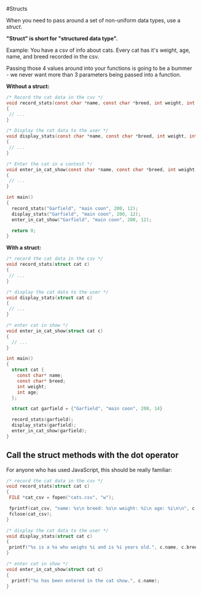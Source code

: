 #Structs

When you need to pass around a set of non-uniform data types, use a *struct*.

**"Struct" is short for "structured data type".**

Example: You have a csv of info about cats. Every cat has it's weight, age,
name, and breed recorded in the csv.

Passing those 4 values around into your functions is going to be a bummer - we
never want more than 3 parameters being passed into a function.

**Without a struct:**

```c
/* Record the cat data in the csv */
void record_stats(const char *name, const char *breed, int weight, int age)
{
 // ...
}

/* Display the cat data to the user */
void display_stats(const char *name, const char *breed, int weight, int age)
{
 // ...
}

/* Enter the cat in a contest */
void enter_in_cat_show(const char *name, const char *breed, int weight, int age)
{
 // ...
}

int main()
{
  record_stats("Garfield", "main coon", 200, 12);
  display_stats("Garfield", "main coon", 200, 12);
  enter_in_cat_show("Garfield", "main coon", 200, 12);

  return 0;
}
```

**With a struct:**

```c
/* record the cat data in the csv */
void record_stats(struct cat c)
{
 // ...
}

/* display the cat data to the user */
void display_stats(struct cat c)
{
 // ...
}

/* enter cat in show */
void enter_in_cat_show(struct cat c)
{
  // ...
}

int main()
{
  struct cat {
    const char* name;
    const char* breed;
    int weight;
    int age;
  };

  struct cat garfield = {"Garfield", "main coon", 200, 14}

  record_stats(garfield);
  display_stats(garfield);
  enter_in_cat_show(garfield);
}
```

## Call the struct methods with the dot operator
For anyone who has used JavaScript, this should be really familiar:

```c
/* record the cat data in the csv */
void record_stats(struct cat c)
{
 FILE *cat_csv = fopen("cats.csv", "w");

 fprintf(cat_csv, "name: %s\n breed: %s\n weight: %i\n age: %i\n\n", c.name, c.breed, c.weight, c.age);
 fclose(cat_csv);
}

/* display the cat data to the user */
void display_stats(struct cat c)
{
 printf("%s is a %s who weighs %i and is %i years old.", c.name, c.breed, c.weight, c.age);
}

/* enter cat in show */
void enter_in_cat_show(struct cat c)
{
  printf("%s has been entered in the cat show.", c.name);
}
```

